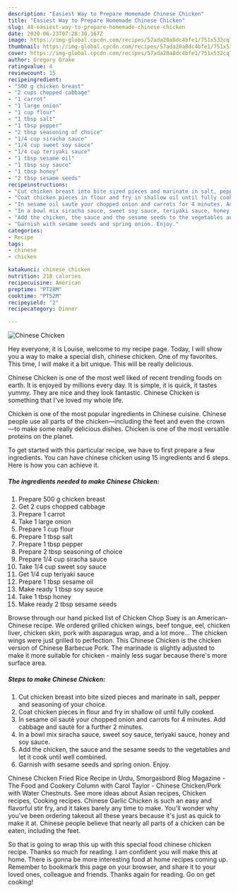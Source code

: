 ```yaml
---
description: "Easiest Way to Prepare Homemade Chinese Chicken"
title: "Easiest Way to Prepare Homemade Chinese Chicken"
slug: 48-easiest-way-to-prepare-homemade-chinese-chicken
date: 2020-06-23T07:28:30.167Z
image: https://img-global.cpcdn.com/recipes/57ada20a8dc4bfe1/751x532cq70/chinese-chicken-recipe-main-photo.jpg
thumbnail: https://img-global.cpcdn.com/recipes/57ada20a8dc4bfe1/751x532cq70/chinese-chicken-recipe-main-photo.jpg
cover: https://img-global.cpcdn.com/recipes/57ada20a8dc4bfe1/751x532cq70/chinese-chicken-recipe-main-photo.jpg
author: Gregory Drake
ratingvalue: 4
reviewcount: 15
recipeingredient:
- "500 g chicken breast"
- "2 cups chopped cabbage"
- "1 carrot"
- "1 large onion"
- "1 cup flour"
- "1 tbsp salt"
- "1 tbsp pepper"
- "2 tbsp seasoning of choice"
- "1/4 cup siracha sauce"
- "1/4 cup sweet soy sauce"
- "1/4 cup teriyaki sauce"
- "1 tbsp sesame oil"
- "1 tbsp soy sauce"
- "1 tbsp honey"
- "2 tbsp sesame seeds"
recipeinstructions:
- "Cut chicken breast into bite sized pieces and marinate in salt, pepper and seasoning of your choice."
- "Coat chicken pieces in flour and fry in shallow oil until fully cooked."
- "In sesame oil sautè your chopped onion and carrots for 4 minutes. Add cabbage and sautè for a further 2 minutes."
- "In a bowl mix siracha sauce, sweet soy sauce, teriyaki sauce, honey and soy sauce."
- "Add the chicken, the sauce and the sesame seeds to the vegetables and let it cook until well combined."
- "Garnish with sesame seeds and spring onion. Enjoy."
categories:
- Recipe
tags:
- chinese
- chicken

katakunci: chinese chicken 
nutrition: 218 calories
recipecuisine: American
preptime: "PT28M"
cooktime: "PT52M"
recipeyield: "2"
recipecategory: Dinner

---
```



![Chinese Chicken](https://img-global.cpcdn.com/recipes/57ada20a8dc4bfe1/751x532cq70/chinese-chicken-recipe-main-photo.jpg)

Hey everyone, it is Louise, welcome to my recipe page. Today, I will show you a way to make a special dish, chinese chicken. One of my favorites. This time, I will make it a bit unique. This will be really delicious.

Chinese Chicken is one of the most well liked of recent trending foods on earth. It is enjoyed by millions every day. It is simple, it is quick, it tastes yummy. They are nice and they look fantastic. Chinese Chicken is something that I've loved my whole life.

Chicken is one of the most popular ingredients in Chinese cuisine. Chinese people use all parts of the chicken—including the feet and even the crown—to make some really delicious dishes. Chicken is one of the most versatile proteins on the planet.


To get started with this particular recipe, we have to first prepare a few ingredients. You can have chinese chicken using 15 ingredients and 6 steps. Here is how you can achieve it.

<!--inarticleads1-->

##### The ingredients needed to make Chinese Chicken:

1. Prepare 500 g chicken breast
1. Get 2 cups chopped cabbage
1. Prepare 1 carrot
1. Take 1 large onion
1. Prepare 1 cup flour
1. Prepare 1 tbsp salt
1. Prepare 1 tbsp pepper
1. Prepare 2 tbsp seasoning of choice
1. Prepare 1/4 cup siracha sauce
1. Take 1/4 cup sweet soy sauce
1. Get 1/4 cup teriyaki sauce
1. Prepare 1 tbsp sesame oil
1. Make ready 1 tbsp soy sauce
1. Take 1 tbsp honey
1. Make ready 2 tbsp sesame seeds


Browse through our hand picked list of Chicken Chop Suey is an American-Chinese recipe. We ordered grilled chicken wings, beef tongue, eel, chicken liver, chicken skin, pork with asparagus wrap, and a lot more… The chicken wings were just grilled to perfection. This Chinese Chicken is the chicken version of Chinese Barbecue Pork. The marinade is slightly adjusted to make it more suitable for chicken - mainly less sugar because there&#39;s more surface area. 

<!--inarticleads2-->

##### Steps to make Chinese Chicken:

1. Cut chicken breast into bite sized pieces and marinate in salt, pepper and seasoning of your choice.
1. Coat chicken pieces in flour and fry in shallow oil until fully cooked.
1. In sesame oil sautè your chopped onion and carrots for 4 minutes. Add cabbage and sautè for a further 2 minutes.
1. In a bowl mix siracha sauce, sweet soy sauce, teriyaki sauce, honey and soy sauce.
1. Add the chicken, the sauce and the sesame seeds to the vegetables and let it cook until well combined.
1. Garnish with sesame seeds and spring onion. Enjoy.


Chinese Chicken Fried Rice Recipe in Urdu, Smorgasbord Blog Magazine - The Food and Cookery Column with Carol Taylor - Chinese Chicken/Pork with Water Chestnuts. See more ideas about Asian recipes, Chicken recipes, Cooking recipes. Chinese Garlic Chicken is such an easy and flavorful stir fry, and it takes barely any time to make. You&#39;ll wonder why you&#39;ve been ordering takeout all these years because it&#39;s just as quick to make it at. Chinese people believe that nearly all parts of a chicken can be eaten, including the feet. 

So that is going to wrap this up with this special food chinese chicken recipe. Thanks so much for reading. I am confident you will make this at home. There is gonna be more interesting food at home recipes coming up. Remember to bookmark this page on your browser, and share it to your loved ones, colleague and friends. Thanks again for reading. Go on get cooking!
